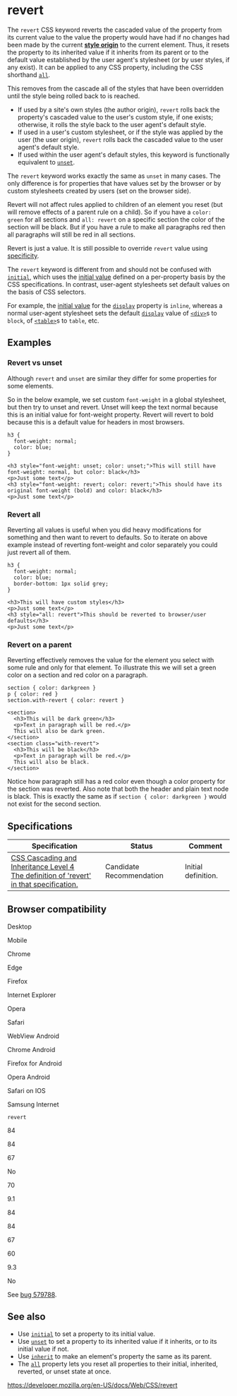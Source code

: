# revert

The `revert` CSS keyword reverts the cascaded value of the property from its current value to the value the property would have had if no changes had been made by the current **[style origin](https://developer.mozilla.org/en-US/docs/Glossary/Style_origin)** to the current element. Thus, it resets the property to its inherited value if it inherits from its parent or to the default value established by the user agent's stylesheet (or by user styles, if any exist). It can be applied to any CSS property, including the CSS shorthand [`all`](all).

This removes from the cascade all of the styles that have been overridden until the style being rolled back to is reached.

- If used by a site's own styles (the author origin), `revert` rolls back the property's cascaded value to the user's custom style, if one exists; otherwise, it rolls the style back to the user agent's default style.
- If used in a user's custom stylesheet, or if the style was applied by the user (the user origin), `revert` rolls back the cascaded value to the user agent's default style.
- If used within the user agent's default styles, this keyword is functionally equivalent to [`unset`](unset).

The `revert` keyword works exactly the same as `unset` in many cases. The only difference is for properties that have values set by the browser or by custom stylesheets created by users (set on the browser side).

Revert will not affect rules applied to children of an element you reset (but will remove effects of a parent rule on a child). So if you have a `color: green` for all sections and `all: revert` on a specific section the color of the section will be black. But if you have a rule to make all paragraphs red then all paragraphs will still be red in all sections.

Revert is just a value. It is still possible to override `revert` value using [specificity](specificity).

The `revert` keyword is different from and should not be confused with [`initial`](initial), which uses the [initial value](initial_value) defined on a per-property basis by the CSS specifications. In contrast, user-agent stylesheets set default values on the basis of CSS selectors.

For example, the [initial value](initial_value) for the [`display`](display) property is `inline`, whereas a normal user-agent stylesheet sets the default [`display`](display) value of [`<div>`](https://developer.mozilla.org/en-US/docs/Web/HTML/Element/div)s to `block`, of [`<table>`](https://developer.mozilla.org/en-US/docs/Web/HTML/Element/table)s to `table`, etc.

## Examples

### Revert vs unset

Although `revert` and `unset` are similar they differ for some properties for some elements.

So in the below example, we set custom `font-weight` in a global stylesheet, but then try to unset and revert. Unset will keep the text normal because this is an initial value for font-weight property. Revert will revert to bold because this is a default value for headers in most browsers.

    h3 {
      font-weight: normal;
      color: blue;
    }

    <h3 style="font-weight: unset; color: unset;">This will still have font-weight: normal, but color: black</h3>
    <p>Just some text</p>
    <h3 style="font-weight: revert; color: revert;">This should have its original font-weight (bold) and color: black</h3>
    <p>Just some text</p>

### Revert all

Reverting all values is useful when you did heavy modifications for something and then want to revert to defaults. So to iterate on above example instead of reverting font-weight and color separately you could just revert all of them.

    h3 {
      font-weight: normal;
      color: blue;
      border-bottom: 1px solid grey;
    }

    <h3>This will have custom styles</h3>
    <p>Just some text</p>
    <h3 style="all: revert">This should be reverted to browser/user defaults</h3>
    <p>Just some text</p>

### Revert on a parent

Reverting effectively removes the value for the element you select with some rule and only for that element. To illustrate this we will set a green color on a section and red color on a paragraph.

    section { color: darkgreen }
    p { color: red }
    section.with-revert { color: revert }

    <section>
      <h3>This will be dark green</h3>
      <p>Text in paragraph will be red.</p>
      This will also be dark green.
    </section>
    <section class="with-revert">
      <h3>This will be black</h3>
      <p>Text in paragraph will be red.</p>
      This will also be black.
    </section>

Notice how paragraph still has a red color even though a color property for the section was reverted. Also note that both the header and plain text node is black. This is exactly the same as if `section { color: darkgreen }` would not exist for the second section.

## Specifications

<table><thead><tr class="header"><th>Specification</th><th>Status</th><th>Comment</th></tr></thead><tbody><tr class="odd"><td><a href="https://drafts.csswg.org/css-cascade/#default">CSS Cascading and Inheritance Level 4<br />
<span class="small">The definition of 'revert' in that specification.</span></a></td><td><span class="spec-cr">Candidate Recommendation</span></td><td>Initial definition.</td></tr></tbody></table>

## Browser compatibility

Desktop

Mobile

Chrome

Edge

Firefox

Internet Explorer

Opera

Safari

WebView Android

Chrome Android

Firefox for Android

Opera Android

Safari on IOS

Samsung Internet

`revert`

84

84

67

No

70

9.1

84

84

67

60

9.3

No

See [bug 579788](https://crbug.com/579788).

## See also

- Use [`initial`](initial) to set a property to its initial value.
- Use [`unset`](unset) to set a property to its inherited value if it inherits, or to its initial value if not.
- Use [`inherit`](inherit) to make an element's property the same as its parent.
- The [`all`](all) property lets you reset all properties to their initial, inherited, reverted, or unset state at once.

<a href="https://developer.mozilla.org/en-US/docs/Web/CSS/revert" class="_attribution-link">https://developer.mozilla.org/en-US/docs/Web/CSS/revert</a>
